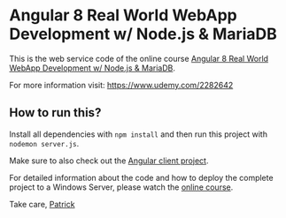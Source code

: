 # Angular 8 Real World WebApp Development w/ Node.js & MariaDB

This is the web service code of the online course [Angular 8 Real World WebApp Development w/ Node.js & MariaDB](https://www.udemy.com/2282642).

For more information visit: https://www.udemy.com/2282642

## How to run this?

Install all dependencies with `npm install` and then run this project with `nodemon server.js`.

Make sure to also check out the [Angular client project](https://github.com/patrickgod/ng-blog).

For detailed information about the code and how to deploy the complete project to a Windows Server, please watch the [online course](https://www.udemy.com/2282642).

Take care,
[Patrick](https://patrickgod.com)


